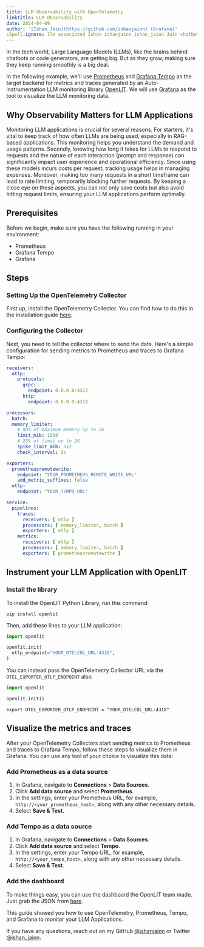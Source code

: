 ```yaml
---
title: LLM Observability with OpenTelemetry
linkTitle: LLM Observability
date: 2024-04-09
author: '[Ishan Jain](https://github.com/ishanjainn) (Grafana)'
cSpell:ignore: llm associated Ishan ishanjainn ishan_jainn Jain chatbots timeframe
---
```


In the tech world, Large Language Models (LLMs), like the brains behind chatbots or code generators, are getting big. But as they grow, making sure they keep running smoothly is a big deal.

In the
following example, we'll use [Prometheus](https://prometheus.io/) and [Grafana Tempo](https://grafana.com/oss/tempo/) as the target
backend for metrics and traces generated by an Auto-instrumentation LLM monitoring library [OpenLIT](https://github.com/openlit/openlit). We will use [Grafana](https://grafana.com/oss/grafana/) as the tool to visualize the LLM monitoring data.

## Why Observability Matters for LLM Applications

Monitoring LLM applications is crucial for several reasons. For starters, it's vital to keep track of how often LLMs are being used, especially in RAG-based applications. This monitoring helps you understand the demand and usage patterns. Secondly, knowing how long it takes for LLMs to respond to requests and the nature of each interaction (prompt and response) can significantly impact user experience and operational efficiency. Since using these models incurs costs per request, tracking usage helps in managing expenses. Moreover, making too many requests in a short timeframe can lead to rate limiting, temporarily blocking further requests. By keeping a close eye on these aspects, you can not only save costs but also avoid hitting request limits, ensuring your LLM applications perform optimally.

## Prerequisites

Before we begin, make sure you have the following running in your environment:

- Prometheus
- Grafana Tempo
- Grafana

## Steps 

### Setting Up the OpenTelemetry Collector

First up, install the OpenTelemetry Collector. You can find how to do this in the installation guide [here](https://opentelemetry.io/docs/collector/installation/).

### Configuring the Collector

Next, you need to tell the collector where to send the data. Here's a simple configuration for sending metrics to Prometheus and traces to Grafana Tempo:

```yaml
receivers:
  otlp:
    protocols:
      grpc:
        endpoint: 0.0.0.0:4317
      http:
        endpoint: 0.0.0.0:4318

processors:
  batch:
  memory_limiter:
    # 80% of maximum memory up to 2G
    limit_mib: 1500
    # 25% of limit up to 2G
    spike_limit_mib: 512
    check_interval: 5s

exporters:
  prometheusremotewrite:
    endpoint: "YOUR_PROMETHEUS_REMOTE_WRITE_URL"
    add_metric_suffixes: false
  otlp:
    endpoint: "YOUR_TEMPO_URL"

service:
  pipelines:
    traces:
      receivers: [ otlp ]
      processors: [ memory_limiter, batch ]
      exporters: [ otlp ]
    metrics:
      receivers: [ otlp ]
      processors: [ memory_limiter, batch ]
      exporters: [ prometheusremotewrite ]
```

## Instrument your LLM Application with OpenLIT

### Install the library

To install the OpenLIT Python Library, run this command:

```shell
pip install openlit
```

Then, add these lines to your LLM application:

```python
import openlit

openlit.init(
  otlp_endpoint="YOUR_OTELCOL_URL:4318", 
)
```

You can instead pass the OpenTelemetry Collector URL via the `OTEL_EXPORTER_OTLP_ENDPOINT` also.

```python
import openlit

openlit.init()
```

```shell
export OTEL_EXPORTER_OTLP_ENDPOINT = "YOUR_OTELCOL_URL:4318"
```

## Visualize the metrics and traces

After your OpenTelemetry Collectors start sending metrics to Prometheus and traces to Grafana Tempo, follow
these steps to visualize them in Grafana. You can use any tool of your choice to visualize this data:

### Add Prometheus as a data source

1. In Grafana, navigate to **Connections** > **Data Sources**.
2. Click **Add data source** and select **Prometheus**.
3. In the settings, enter your Prometheus URL, for example,
   `http://<your_prometheus_host>`, along with any other necessary details.
4. Select **Save & Test**.

### Add Tempo as a data source

1. In Grafana, navigate to **Connections** > **Data Sources**.
2. Click **Add data source** and select **Tempo**.
3. In the settings, enter your Tempo URL, for example,
   `http://<your_tempo_host>`, along with any other necessary details.
4. Select **Save & Test**.

### Add the dashboard

To make things easy, you can use the dashboard the OpenLIT team made. Just grab the JSON from [here](https://docs.openlit.io/latest/connections/prometheus-tempo#dashboard).

This guide showed you how to use OpenTelemetry, Prometheus, Tempo, and Grafana to monitor your LLM Applications. 

If you have any questions, reach out on my GitHub [@ishanjainn](https://github.com/ishanjainn) or Twitter [@ishan_jainn](https://twitter.com/ishan_jainn).
